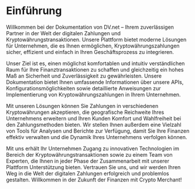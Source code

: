 # Einführung

Willkommen bei der Dokumentation von DV.net – Ihrem zuverlässigen Partner in der Welt der digitalen Zahlungen und Kryptowährungstransaktionen. Unsere Plattform bietet moderne Lösungen für Unternehmen, die es Ihnen ermöglichen, Kryptowährungszahlungen sicher, effizient und einfach in Ihren Geschäftsprozess zu integrieren.

Unser Ziel ist es, einen möglichst komfortablen und intuitiv verständlichen Raum für Ihre Finanztransaktionen zu schaffen und gleichzeitig ein hohes Maß an Sicherheit und Zuverlässigkeit zu gewährleisten. Unsere Dokumentation bietet Ihnen umfassende Informationen über unsere APIs, Konfigurationsmöglichkeiten sowie detaillierte Anweisungen zur Implementierung von Kryptowährungszahlungen in Ihrem Unternehmen.

Mit unseren Lösungen können Sie Zahlungen in verschiedenen Kryptowährungen akzeptieren, die geografische Reichweite Ihres Unternehmens erweitern und Ihren Kunden Komfort und Wahlfreiheit bei den Zahlungsmethoden bieten. Wir stellen Ihnen außerdem eine Vielzahl von Tools für Analysen und Berichte zur Verfügung, damit Sie Ihre Finanzen effektiv verwalten und die Dynamik Ihres Unternehmens verfolgen können.

Mit uns erhält Ihr Unternehmen Zugang zu innovativen Technologien im Bereich der Kryptowährungstransaktionen sowie zu einem Team von Experten, die Ihnen in jeder Phase der Zusammenarbeit mit unserer Plattform Unterstützung bieten. Vertrauen Sie uns, und wir werden Ihren Weg in die Welt der digitalen Zahlungen erfolgreich und problemlos gestalten. Willkommen in der Zukunft der Finanzen mit Crypto Merchant!